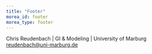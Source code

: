 ```yaml
---
title: "Footer"
morea_id: footer
morea_type: footer
---
```


Chris Reudenbach | GI & Modeling  | University of Marburg <br>
reudenbach@uni-marburg.de<br>


